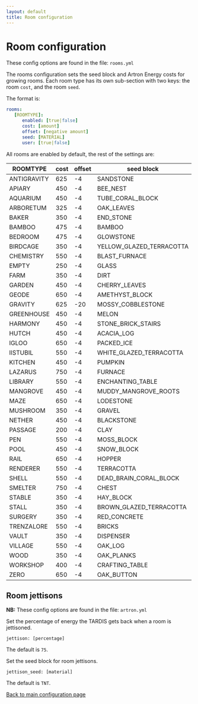 ```yaml
---
layout: default
title: Room configuration
---
```


# Room configuration

These config options are found in the file: `rooms.yml`

The rooms configuration sets the seed block and Artron Energy costs for growing rooms. Each room type has its own
sub-section with two keys: the room `cost`, and the room `seed`.

The format is:

```yaml title="/plugins/TARDIS/rooms.yml"
rooms:
   [ROOMTYPE]:
	  enabled: [true|false]
	  cost: [amount]
	  offset: [negative amount]
	  seed: [MATERIAL]
	  user: [true|false]
```

All rooms are enabled by default, the rest of the settings are:

| ROOMTYPE    | cost | offset | seed block               |
|-------------|------|--------|--------------------------|
| ANTIGRAVITY | 625  | -4     | SANDSTONE                |
| APIARY      | 450  | -4     | BEE_NEST                 |
| AQUARIUM    | 450  | -4     | TUBE_CORAL_BLOCK         |
| ARBORETUM   | 325  | -4     | OAK_LEAVES               |
| BAKER       | 350  | -4     | END_STONE                |
| BAMBOO      | 475  | -4     | BAMBOO                   |
| BEDROOM     | 475  | -4     | GLOWSTONE                |
| BIRDCAGE    | 350  | -4     | YELLOW_GLAZED_TERRACOTTA |
| CHEMISTRY   | 550  | -4     | BLAST_FURNACE            |
| EMPTY       | 250  | -4     | GLASS                    |
| FARM        | 350  | -4     | DIRT                     |
| GARDEN      | 450  | -4     | CHERRY_LEAVES            |
| GEODE       | 650  | -4     | AMETHYST_BLOCK           |
| GRAVITY     | 625  | -20    | MOSSY_COBBLESTONE        |
| GREENHOUSE  | 450  | -4     | MELON                    |
| HARMONY     | 450  | -4     | STONE_BRICK_STAIRS       |
| HUTCH       | 450  | -4     | ACACIA_LOG               |
| IGLOO       | 650  | -4     | PACKED_ICE               |
| IISTUBIL    | 550  | -4     | WHITE_GLAZED_TERRACOTTA  |
| KITCHEN     | 450  | -4     | PUMPKIN                  |
| LAZARUS     | 750  | -4     | FURNACE                  |
| LIBRARY     | 550  | -4     | ENCHANTING_TABLE         |
| MANGROVE    | 450  | -4     | MUDDY_MANGROVE_ROOTS     |
| MAZE        | 650  | -4     | LODESTONE                |
| MUSHROOM    | 350  | -4     | GRAVEL                   |
| NETHER      | 450  | -4     | BLACKSTONE               |
| PASSAGE     | 200  | -4     | CLAY                     |
| PEN         | 550  | -4     | MOSS_BLOCK               |
| POOL        | 450  | -4     | SNOW_BLOCK               |
| RAIL        | 650  | -4     | HOPPER                   |
| RENDERER    | 550  | -4     | TERRACOTTA               |
| SHELL       | 550  | -4     | DEAD_BRAIN_CORAL_BLOCK   |
| SMELTER     | 750  | -4     | CHEST                    |
| STABLE      | 350  | -4     | HAY_BLOCK                |
| STALL       | 350  | -4     | BROWN_GLAZED_TERRACOTTA  |
| SURGERY     | 350  | -4     | RED_CONCRETE             |
| TRENZALORE  | 550  | -4     | BRICKS                   |
| VAULT       | 350  | -4     | DISPENSER                |
| VILLAGE     | 550  | -4     | OAK_LOG                  |
| WOOD        | 350  | -4     | OAK_PLANKS               |
| WORKSHOP    | 400  | -4     | CRAFTING_TABLE           |
| ZERO        | 650  | -4     | OAK_BUTTON               |

## Room jettisons

**NB:** These config options are found in the file: `artron.yml`

Set the percentage of energy the TARDIS gets back when a room is jettisoned.

```
jettison: [percentage]
```

The default is `75`.

Set the seed block for room jettisons.

```
jettison_seed: [material]
```

The default is `TNT`.

[Back to main configuration page](/configuration)

